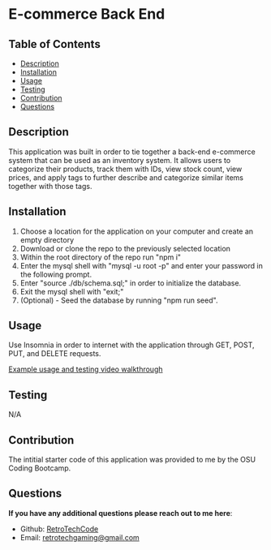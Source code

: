 # E-commerce Back End

## Table of Contents
- [Description](#description)
- [Installation](#installation)
- [Usage](#usage)
- [Testing](#testing)
- [Contribution](#contribution)
- [Questions](#questions)

## Description
This application was built in order to tie together a back-end e-commerce system that can be used as an inventory system. It allows users to categorize their products, track them with IDs, view stock count, view prices, and apply tags to further describe and categorize similar items together with those tags.
  
## Installation
1. Choose a location for the application on your computer and create an empty directory
2. Download or clone the repo to the previously selected location
3. Within the root directory of the repo run "npm i"
4. Enter the mysql shell with "mysql -u root -p" and enter your password in the following prompt.
5. Enter "source ./db/schema.sql;" in order to initialize the database.
6. Exit the mysql shell with "exit;"
7. (Optional) - Seed the database by running "npm run seed".
  
## Usage
Use Insomnia in order to internet with the application through GET, POST, PUT, and DELETE requests.

[Example usage and testing video walkthrough](google.com)

## Testing
N/A

## Contribution
The intitial starter code of this application was provided to me by the OSU Coding Bootcamp.
  
## Questions

**If you have any additional questions please reach out to me here**:
- Github: [RetroTechCode](https://github.com/RetroTechCode)
- Email: [retrotechgaming@gmail.com](mailto:retrotechgaming@gmail.com)


